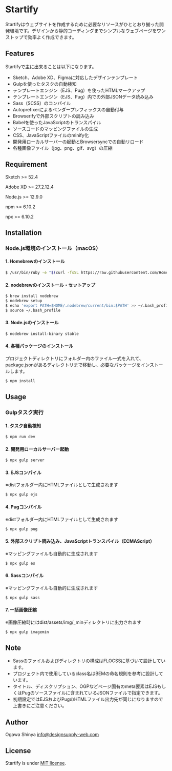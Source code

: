 # Startify

Startifyはウェブサイトを作成するために必要なリソースがひととおり揃った開発環境です。デザインから静的コーディングまでシンプルなウェブページをワンストップで効率よく作成できます。



## Features

Startifyで主に出来ることは以下になります。

* Sketch、Adobe XD、Figmaに対応したデザインテンプレート
* Gulpを使ったタスクの自動検知
* テンプレートエンジン（EJS、Pug）を使ったHTMLマークアップ
* テンプレートエンジン（EJS、Pug）内での外部JSONデータ読み込み
* Sass（SCSS）のコンパイル
* Autoprefixerによるベンダープレフィックスの自動付与
* Browserifyで外部スクリプトの読み込み
* Babelを使ったJavaScriptのトランスパイル
* ソースコードのマッピングファイルの生成
* CSS、JavaScriptファイルのminify化
* 開発用ローカルサーバーの起動とBrowsersyncでの自動リロード
* 各種画像ファイル（jpg、png、gif、svg）の圧縮



## Requirement

Sketch >= 52.4

Adobe XD >= 27.2.12.4

Node.js >= 12.9.0

npm >= 6.10.2

npx >= 6.10.2



## Installation

### Node.js環境のインストール（macOS）

#### 1. Homebrewのインストール
```bash
$ /usr/bin/ruby -e "$(curl -fsSL https://raw.githubusercontent.com/Homebrew/install/master/install)"
```
#### 2. nodebrewのインストール・セットアップ
```bash
$ brew install nodebrew
$ nodebrew setup
$ echo 'export PATH=$HOME/.nodebrew/current/bin:$PATH' >> ~/.bash_profile
$ source ~/.bash_profile
```
#### 3. Node.jsのインストール
```bash
$ nodebrew install-binary stable
```
#### 4. 各種パッケージのインストール
プロジェクトディレクトリにフォルダー内のファイル一式を入れて、package.jsonがあるディレクトリまで移動し、必要なパッケージをインストールします。
```bash
$ npm install
```



## Usage

### Gulpタスク実行

#### 1. タスク自動検知
```bash
$ npm run dev
```
#### 2. 開発用ローカルサーバー起動
```bash
$ npx gulp server
```
#### 3. EJSコンパイル
※distフォルダー内にHTMLファイルとして生成されます
```bash
$ npx gulp ejs
```
#### 4. Pugコンパイル
※distフォルダー内にHTMLファイルとして生成されます
```bash
$ npx gulp pug
```
#### 5. 外部スクリプト読み込み、JavaScriptトランスパイル（ECMAScript）
※マッピングファイルも自動的に生成されます
```bash
$ npx gulp es
```
#### 6. Sassコンパイル
※マッピングファイルも自動的に生成されます
```bash
$ npx gulp sass
```
#### 7. 一括画像圧縮
※画像圧縮時にはdist/assets/img/_minディレクトリに出力されます
```bash
$ npx gulp imagemin
```



## Note

* Sassのファイルおよびディレクトリの構成はFLOCSSに基づいて設計しています。
* プロジェクト内で使用しているclass名はBEMの命名規則を参考に設計しています。
* タイトル、ディスクリプション、OGPなどページ固有のmeta要素はEJSもしくはPugのソースファイルに含まれているJSONファイルで指定できます。
* 初期設定ではEJSおよびPugのHTMLファイル出力先が同じになりますので上書きにご注意ください。



## Author

Ogawa Shinya
info@designsupply-web.com



## License

Startify is under [MIT license](https://en.wikipedia.org/wiki/MIT_License). 
